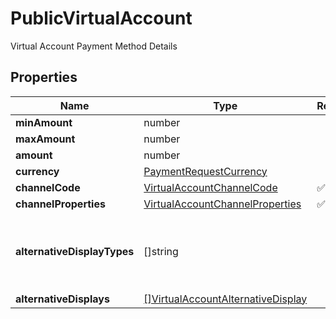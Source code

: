 # PublicVirtualAccount

Virtual Account Payment Method Details

## Properties

Name | Type | Required | Description
------------ | ------------- | ------------- | -------------
**minAmount** | number |  | 
**maxAmount** | number |  | 
**amount** | number |  | 
**currency** | [PaymentRequestCurrency](PaymentRequestCurrency.md) |  | 
**channelCode** | [VirtualAccountChannelCode](VirtualAccountChannelCode.md) | ✅ | 
**channelProperties** | [VirtualAccountChannelProperties](VirtualAccountChannelProperties.md) | ✅ | 
**alternativeDisplayTypes** | []string |  | Alternative display requested for the virtual account
**alternativeDisplays** | [[]VirtualAccountAlternativeDisplay](VirtualAccountAlternativeDisplay.md) |  | 


